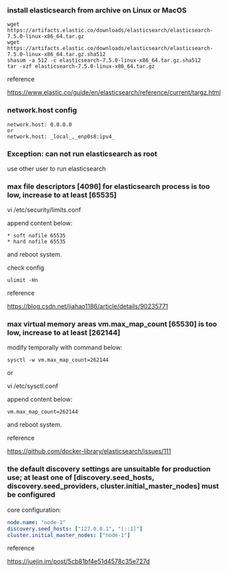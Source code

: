 
### install elasticsearch from archive on Linux or MacOS

```shell script
wget https://artifacts.elastic.co/downloads/elasticsearch/elasticsearch-7.5.0-linux-x86_64.tar.gz
wget https://artifacts.elastic.co/downloads/elasticsearch/elasticsearch-7.5.0-linux-x86_64.tar.gz.sha512
shasum -a 512 -c elasticsearch-7.5.0-linux-x86_64.tar.gz.sha512 
tar -xzf elasticsearch-7.5.0-linux-x86_64.tar.gz
```

reference

https://www.elastic.co/guide/en/elasticsearch/reference/current/targz.html

### network.host config

```
network.host: 0.0.0.0
or
network.host: _local_,_enp0s8:ipv4_
```

### Exception: can not run elasticsearch as root

use other user to run elasticsearch

### max file descriptors [4096] for elasticsearch process is too low, increase to at least [65535]

vi /etc/security/limits.conf

append content below:

```
* soft nofile 65535
* hard nofile 65535
```

and reboot system.

check config

```
ulimit -Hn
```

reference

https://blog.csdn.net/jiahao1186/article/details/90235771

### max virtual memory areas vm.max_map_count [65530] is too low, increase to at least [262144]

modify temporally with command below:

```
sysctl -w vm.max_map_count=262144
```

or

vi /etc/sysctl.conf

append content below:

```
vm.max_map_count=262144
```

and reboot system.

reference

https://github.com/docker-library/elasticsearch/issues/111


### the default discovery settings are unsuitable for production use; at least one of [discovery.seed_hosts, discovery.seed_providers, cluster.initial_master_nodes] must be configured

core configuration:

```yaml
node.name: "node-1"
discovery.seed_hosts: ["127.0.0.1", "[::1]"]
cluster.initial_master_nodes: ["node-1"]
```

reference

https://juejin.im/post/5cb81bf4e51d4578c35e727d




